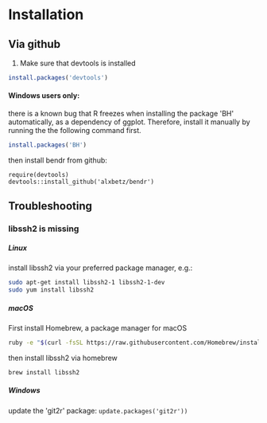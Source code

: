 
# Installation

## Via github

1. Make sure that devtools is installed

```R
install.packages('devtools')
```
#### Windows users only:
there is a known bug that R freezes when installing the package 'BH' automatically, as a dependency of ggplot. Therefore, install it manually by running the the following command first.
```R
install.packages('BH')
```

then install bendr from github:

```{r install,eval=FALSE}
require(devtools)
devtools::install_github('alxbetz/bendr')
```


## Troubleshooting
### libssh2 is missing
##### Linux 
install libssh2 via your preferred package manager, e.g.:
```bash
sudo apt-get install libssh2-1 libssh2-1-dev
sudo yum install libssh2
```
##### macOS
First install Homebrew, a package manager for macOS
```bash
ruby -e "$(curl -fsSL https://raw.githubusercontent.com/Homebrew/install/master/install)" < /dev/null 2> /dev/null
```

then install libssh2 via homebrew

```bash
brew install libssh2
```

##### Windows
update the 'git2r' package:
`update.packages('git2r'))`


